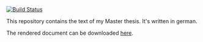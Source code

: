 [![Build Status](https://travis-ci.com/nevrome/neomod_textdev.svg?token=vxsQ9RjxoGASGtX4Q8jc&branch=master)](https://travis-ci.com/nevrome/neomod_textdev)

This repository contains the text of my Master thesis. It's written in german. 

The rendered document can be downloaded [here](https://github.com/nevrome/neomod_textdev/raw/document/clemens_schmid_ma_thesis.pdf).
